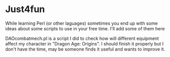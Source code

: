 # Just4fun
While learning Perl (or other laguages) sometimes you end up with some ideas about some scripts to use in your free time. I'll add some of them here

DAOcombatmech.pl is a script I did to check how will different equipment affect my character in "Dragon Age: Origins". I should finish it properly but I don't have the time, may be someone finds it useful and wants to improve it.
